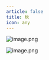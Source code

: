 ```yaml
---
article: false
title: 秋
icon: any
---
```


![image.png](https://s2.loli.net/2022/11/18/5Xv7npWzgDV9o4t.png)

![image.png](https://s2.loli.net/2022/11/18/BUoa2LKCIiAgTD3.png)
